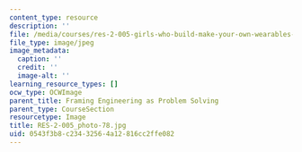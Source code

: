 ```yaml
---
content_type: resource
description: ''
file: /media/courses/res-2-005-girls-who-build-make-your-own-wearables-workshop-spring-2015/0543f3b8c23432564a12816cc2ffe082_RES-2-005_photo-78.jpg
file_type: image/jpeg
image_metadata:
  caption: ''
  credit: ''
  image-alt: ''
learning_resource_types: []
ocw_type: OCWImage
parent_title: Framing Engineering as Problem Solving
parent_type: CourseSection
resourcetype: Image
title: RES-2-005_photo-78.jpg
uid: 0543f3b8-c234-3256-4a12-816cc2ffe082
---
```

